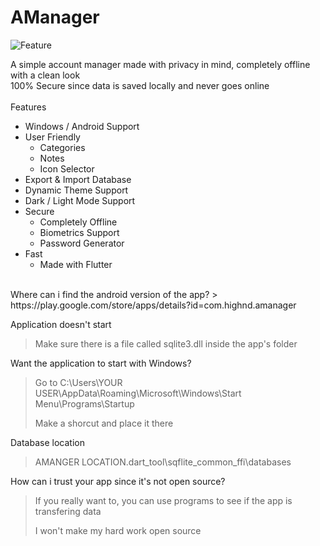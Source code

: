 # AManager

![Feature](https://user-images.githubusercontent.com/105395630/173237712-1a175100-dcc8-4bf1-9286-4adadc0732f2.jpg)

A simple account manager made with privacy in mind, completely offline with a clean look
<br>
100% Secure since data is saved locally and never goes online
<br>
<br>
Features
- Windows / Android Support
- User Friendly
  - Categories
  - Notes
  - Icon Selector
- Export & Import Database
- Dynamic Theme Support
- Dark / Light Mode Support
- Secure
  - Completely Offline
  - Biometrics Support
  - Password Generator
- Fast
  - Made with Flutter
<br>
Where can i find the android version of the app?
> https://play.google.com/store/apps/details?id=com.highnd.amanager

Application doesn't start
> Make sure there is a file called sqlite3.dll inside the app's folder

Want the application to start with Windows?
> Go to C:\Users\YOUR USER\AppData\Roaming\Microsoft\Windows\Start Menu\Programs\Startup
> 
> Make a shorcut and place it there

Database location
> AMANGER LOCATION\.dart_tool\sqflite_common_ffi\databases

How can i trust your app since it's not open source?
> If you really want to, you can use programs to see if the app is transfering data
> 
> I won't make my hard work open source
